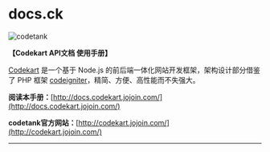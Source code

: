 docs.ck 
=======

![codetank](http://codekart.jojoin.com/cssimg/codekart/logo.png)

**【Codekart API文档 使用手册】**

[Codekart](http://codekart.jojoin.com/) 是一个基于 Node.js 的前后端一体化网站开发框架，架构设计部分借鉴了 PHP 框架 [codeigniter](http://codeigniter.org.cn/)，精简、方便、高性能而不失强大。


**阅读本手册：**[http://docs.codekart.jojoin.com/](http://docs.codekart.jojoin.com/)


**codetank官方网站：**[http://codekart.jojoin.com/](http://codekart.jojoin.com/)

***
